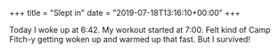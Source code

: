 +++
title = "Slept in"
date = "2019-07-18T13:16:10+00:00"
+++

Today I woke up at 6:42. My workout started at 7:00. Felt kind of Camp Fitch-y getting woken up and warmed up that fast. But I survived!
			